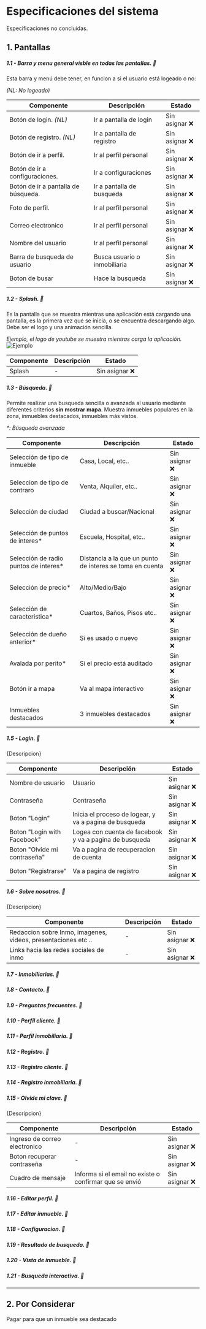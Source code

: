 # Especificaciones del sistema

Especificaciones no concluidas.
## 1. Pantallas

##### 1.1 - Barra y menu general visble en todas las pantallas. 🚧
Esta barra y menú debe tener, en funcion a si el usuario está logeado o no:  

_(*NL*: No logeado)_  

Componente | Descripción | Estado  
---|---|---  
Botón de login. _(NL)_ | Ir a pantalla de login | Sin asignar ❌ 
Botón de registro. _(NL)_ | Ir a pantalla de registro | Sin asignar ❌ 
Botón de ir a perfil. | Ir al perfil personal | Sin asignar ❌ 
Botón de ir a configuraciones. | Ir a configuraciones | Sin asignar ❌ 
Botón de ir a pantalla de búsqueda. | Ir a pantalla de busqueda | Sin asignar ❌ 
Foto de perfil. | Ir al perfil personal |  Sin asignar ❌ 
Correo electronico | Ir al perfil personal | Sin asignar ❌ 
Nombre del usuario | Ir al perfil personal | Sin asignar ❌ 
Barra de busqueda de usuario | Busca usuario o inmobiliaria | Sin asignar ❌ 
Boton de busar | Hace la busqueda | Sin asignar ❌ 

##### 1.2 - Splash. 🚧
Es la pantalla que se muestra mientras una aplicación está cargando una pantalla, es la primera vez que se inicia, o se encuentra descargando algo. Debe ser el logo y una animación sencilla.

_Ejemplo, el logo de youtube se muestra mientras carga la aplicación._  
![Ejemplo](https://www.bignerdranch.com/assets/img/blog/2015/08/youtube_splash.gif)  

Componente | Descripción | Estado  
---|---|---  
Splash| - |Sin asignar ❌ 
##### 1.3 - Búsqueda. 🚧
Permite realizar una busqueda sencilla o avanzada al usuario mediante diferentes criterios **sin mostrar mapa**. Muestra inmuebles populares en la zona, inmuebles destacados, inmuebles más vistos.

_*: Búsqueda avanzada_  

Componente | Descripción | Estado  
---|---|---  
Selección de tipo de inmueble | Casa, Local, etc.. | Sin asignar ❌ 
Seleccion de tipo de contraro | Venta, Alquiler, etc.. | Sin asignar ❌ 
Selección de ciudad | Ciudad a buscar/Nacional | Sin asignar ❌ 
Selección de puntos de interes* | Escuela, Hospital, etc.. | Sin asignar ❌  
Selección de radio puntos de interes* | Distancia a la que un punto de interes se toma en cuenta | Sin asignar ❌  
Selección de precio* | Alto/Medio/Bajo | Sin asignar ❌ 
Selección de caracteristica* | Cuartos, Baños, Pisos etc.. | Sin asignar ❌ 
Selección de dueño anterior* | Si es usado o nuevo | Sin asignar ❌ 
Avalada por perito* | Si el precio está auditado | Sin asignar ❌ 
Botón ir a mapa | Va al mapa interactivo | Sin asignar ❌ 
Inmuebles destacados | 3 inmuebles destacados | Sin asignar ❌ 


##### 1.5 - Login. 🚧  
{Descripcion} 

Componente | Descripción | Estado  
---|---|--- 
Nombre de usuario|Usuario|Sin asignar ❌ 
Contraseña|Contraseña|Sin asignar ❌ 
Boton "Login" |Inicia el proceso de logear, y va a pagina de busqueda|Sin asignar ❌ 
Boton "Login with Facebook" | Logea con cuenta de facebook y va a pagina de busqueda|Sin asignar ❌ 
Boton "Olvide mi contraseña" | Va a pagina de recuperacion de cuenta|Sin asignar ❌ 
Boton "Registrarse" | Va a pagina de registro|Sin asignar ❌ 

##### 1.6 - Sobre nosotros. 🚧  
{Descripcion}  

Componente | Descripción | Estado  
---|---|--- 
Redaccion sobre Inmo, imagenes, videos, presentaciones etc .. | - | Sin asignar ❌ 
Links hacia las redes sociales de inmo |-| Sin asignar ❌ 

##### 1.7 - Inmobiliarias. 🚧
##### 1.8 - Contacto. 🚧
##### 1.9 - Preguntas frecuentes. 🚧
##### 1.10 - Perfil cliente. 🚧
##### 1.11 - Perfil inmobiliaria. 🚧
##### 1.12 - Registro. 🚧
##### 1.13 - Registro cliente. 🚧
##### 1.14 - Registro inmobiliaria. 🚧

##### 1.15 - Olvide mi clave. 🚧  
{Descripcion}  

Componente | Descripción | Estado  
---|---|--- 
Ingreso de correo electronico|-|Sin asignar ❌ 
Boton recuperar contraseña|-|Sin asignar ❌ 
Cuadro de mensaje | Informa si el email no existe o confirmar que se envió | Sin asignar ❌ 

##### 1.16 - Editar perfil. 🚧
##### 1.17 - Editar inmueble. 🚧
##### 1.18 - Configuracion. 🚧
##### 1.19 - Resultado de busqueda. 🚧
##### 1.20 - Vista de inmueble. 🚧
##### 1.21 - Busqueda interactiva. 🚧
---
## 2. Por Considerar
Pagar para que un inmueble sea destacado
